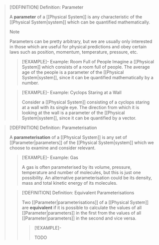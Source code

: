 >[!DEFINITION] Definition: Parameter
>
>A **parameter** of a [[Physical System]] is any characteristic of the [[Physical System|system]] which can be quantified mathematically.
>
>>[!NOTE]
>>
>>Parameters can be pretty arbitrary, but we are usually only interested in those which are useful for physical predictions and obey certain laws such as position, momentum, temperature, pressure, etc.
>>
>
>>[!EXAMPLE]- Example: Room Full of People
>>Imagine a [[Physical System]] which consists of a room full of people. The average age of the people is a parameter of the [[Physical System|system]], since it can be quantified mathematically by a number.
>>
>
>>[!EXAMPLE]- Example: Cyclops Staring at a Wall
>>
>>Consider a [[Physical System]] consisting of a cyclops staring at a wall with its single eye. The direction from which it is looking at the wall is a parameter of the [[Physical System|system]], since it can be quantified by a vector.
>>
>
>>


>[!DEFINITION] Definition: Parameterisation
>
>A **parameterisation** of a [[Physical System]] is any set of [[Parameter|parameters]] of the [[Physical System|system]] which we choose to examine and consider relevant.
>
>>[!EXAMPLE]- Example: Gas
>>
>>A gas is often parameterised by its volume, pressure, temperature and number of molecules, but this is just one possibility. An alternative parameterisation could be its density, mass and total kinetic energy of its molecules.
>>
>
>>[!DEFINITION] Definition: Equivalent Parameterisations
>>
>>Two [[Parameter|parameterisations]] of a [[Physical System]] are **equivalent** if it is possible to calculate the values of all [[Parameter|parameters]] in the first from the values of all [[Parameter|parameters]] in the second and vice versa.
>>
>>>[!EXAMPLE]-
>>>
>>>TODO
>>>
>>
>